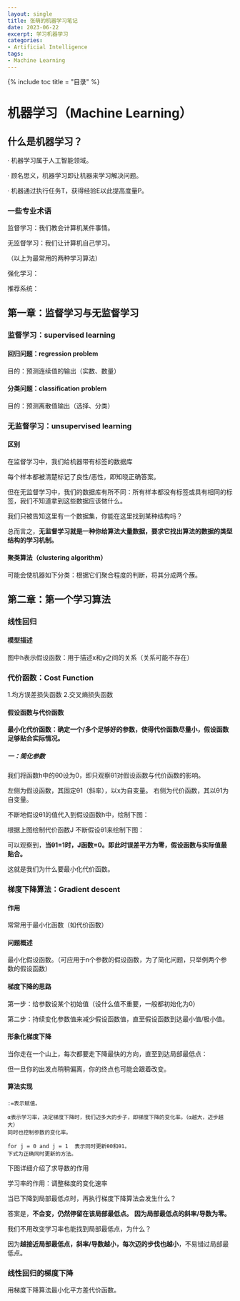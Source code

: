 ```yaml
---
layout: single
title: 张萌的机器学习笔记
date: 2023-06-22
excerpt: 学习机器学习
categories:
- Artificial Intelligence
tags:
- Machine Learning
---
```


{% include toc title = "目录" %}
# 机器学习（Machine Learning）

## 什么是机器学习？

· 机器学习属于人工智能领域。

· 顾名思义，机器学习即让机器来学习解决问题。

· 机器通过执行任务T，获得经验E以此提高度量P。

### 一些专业术语

监督学习：我们教会计算机某件事情。

无监督学习：我们让计算机自己学习。

（以上为最常用的两种学习算法）

强化学习：

推荐系统：

## 第一章：监督学习与无监督学习

### 监督学习：supervised learning

#### 回归问题：regression problem

目的：预测连续值的输出（实数、数量）

#### 分类问题：classification problem

目的：预测离散值输出（选择、分类）

### 无监督学习：unsupervised learning

#### 区别

在监督学习中，我们给机器带有标签的数据库

每个样本都被清楚标记了良性/恶性，即知晓正确答案。

但在无监督学习中，我们的数据库有所不同：所有样本都没有标签或具有相同的标签，我们不知道拿到这些数据应该做什么。

我们只被告知这里有一个数据集，你能在这里找到某种结构吗？

总而言之，**无监督学习就是一种你给算法大量数据，要求它找出算法的数据的类型结构的学习机制。**

#### 聚类算法（clustering algorithm）

可能会使机器如下分类：根据它们聚合程度的判断，将其分成两个蔟。

## 第二章：第一个学习算法

### 线性回归

#### 模型描述

图中h表示假设函数：用于描述x和y之间的关系（关系可能不存在）

### 代价函数：Cost Function

1.均方误差损失函数
2.交叉熵损失函数

#### 假设函数与代价函数

**最小化代价函数：确定一个/多个足够好的参数，使得代价函数尽量小，假设函数足够贴合实际情况。**

##### 一：简化参数

我们将函数h中的θ0设为0，即只观察θ1对假设函数与代价函数的影响。

左侧为假设函数，其固定θ1（斜率），以x为自变量。           	右侧为代价函数，其以θ1为自变量。

不断地假设θ1的值代入到假设函数h中，绘制下图：

根据上图绘制代价函数J
不断假设θ1来绘制下图：

可以观察到，**当θ1=1时，J函数=0。即此时误差平方为零，假设函数与实际值最贴合。**

这就是我们为什么要最小化代价函数。


### 梯度下降算法：Gradient descent

#### 作用

常常用于最小化函数（如代价函数）

 #### 问题概述

最小化假设函数。（可应用于n个参数的假设函数，为了简化问题，只举例两个参数的假设函数）

#### 梯度下降的思路

第一步：给参数设某个初始值（设什么值不重要，一般都初始化为0）

第二步：持续变化参数值来减少假设函数值，直至假设函数到达最小值/极小值。

#### 形象化梯度下降

当你走在一个山上，每次都要走下降最快的方向，直至到达局部最低点：

但一旦你的出发点稍稍偏离，你的终点也可能会跟着改变。

#### 算法实现

```
:=表示赋值。

α表示学习率，决定梯度下降时，我们迈多大的步子，即梯度下降的变化率。（α越大，迈步越大）
同时也控制参数的变化率。

for j = 0 and j = 1  表示同时更新θ0和θ1。
下式为正确同时更新的方法。
```

下图详细介绍了求导数的作用

学习率的作用：调整梯度的变化速率

当已下降到局部最低点时，再执行梯度下降算法会发生什么？

答案是，**不会变，仍然停留在该局部最低点。** **因为局部最低点的斜率/导数为零。**



我们不用改变学习率也能找到局部最低点，为什么？

因为**越接近局部最低点，斜率/导数越小，每次迈的步伐也越小**，不易错过局部最低点。

### 线性回归的梯度下降

用梯度下降算法最小化平方差代价函数。

